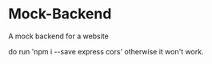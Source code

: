 # Mock-Backend
A mock backend for a website

do run 'npm i --save express cors' otherwise it won't work.
